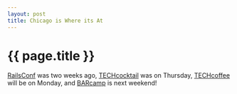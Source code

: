 ```yaml
--- 
layout: post
title: Chicago is Where its At
---
```


{{ page.title }}
================

[RailsConf](http://www.railsconf.org) was two weeks ago, [TECHcocktail](http://techcocktail.com/blog/2006/05/25/tech-cocktail-event-july-6-2006-at-state-chicago/) was on Thursday, [TECHcoffee](http://techcoffee.infogami.com/) will be on Monday, and [BARcamp](http://barcampchicago.com/) is next weekend!

